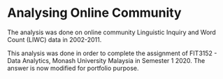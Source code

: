 # Analysing Online Community 

The analysis was done on online community Linguistic Inquiry and Word Count (LIWC) data in 2002-2011. 

This analysis was done in order to complete the assignment of FIT3152 - Data Analytics, Monash University Malaysia in Semester 1 2020. The answer is now modified for portfolio purpose.
